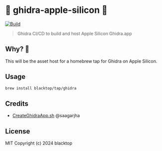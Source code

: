 # 🚧 ghidra-apple-silicon 🚧

[![Build](https://github.com/blacktop/ghidra-apple-silicon/actions/workflows/build.yml/badge.svg)](https://github.com/blacktop/ghidra-apple-silicon/actions/workflows/build.yml)

> Ghidra CI/CD to build and host Apple Silicon Ghidra.app

## Why? 🤔

This will be the asset host for a homebrew tap for Ghidra on Apple Silicon.

## Usage

```sh
brew install blacktop/tap/ghidra
``` 

## Credits

- [CreateGhidraApp.sh](https://gist.github.com/saagarjha/777909b257dbfa98649476b7f5af41bb) @saagarjha

## License

MIT Copyright (c) 2024 blacktop